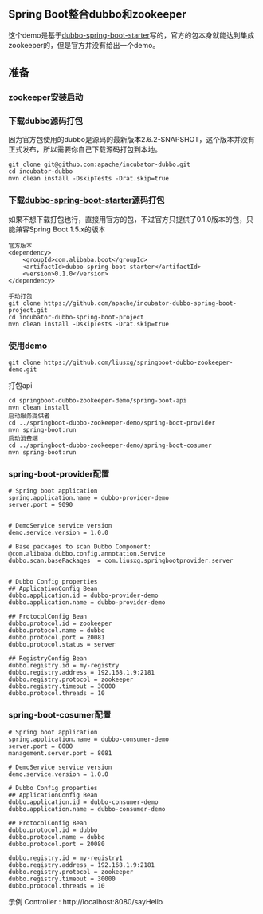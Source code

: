 
Spring Boot整合dubbo和zookeeper
---------

这个demo是基于[dubbo-spring-boot-starter](https://github.com/apache/incubator-dubbo-spring-boot-project "悬停显示")写的，官方的包本身就能达到集成zookeeper的，但是官方并没有给出一个demo。

## 准备  
### zookeeper安装启动  
### 下载dubbo源码打包  
因为官方包使用的dubbo是源码的最新版本2.6.2-SNAPSHOT，这个版本并没有正式发布，所以需要你自己下载源码打包到本地。
```
git clone git@github.com:apache/incubator-dubbo.git
cd incubator-dubbo
mvn clean install -DskipTests -Drat.skip=true
```
### 下载[dubbo-spring-boot-starter](https://github.com/apache/incubator-dubbo-spring-boot-project "悬停显示")源码打包  
如果不想下载打包也行，直接用官方的包，不过官方只提供了0.1.0版本的包，只能兼容Spring Boot 1.5.x的版本  

```
官方版本
<dependency>
    <groupId>com.alibaba.boot</groupId>
    <artifactId>dubbo-spring-boot-starter</artifactId>
    <version>0.1.0</version>
</dependency>

手动打包
git clone https://github.com/apache/incubator-dubbo-spring-boot-project.git
cd incubator-dubbo-spring-boot-project
mvn clean install -DskipTests -Drat.skip=true
```


### 使用demo
```
git clone https://github.com/liusxg/springboot-dubbo-zookeeper-demo.git
```
打包api
```
cd springboot-dubbo-zookeeper-demo/spring-boot-api
mvn clean install
启动服务提供者
cd ../springboot-dubbo-zookeeper-demo/spring-boot-provider
mvn spring-boot:run
启动消费端
cd ../springboot-dubbo-zookeeper-demo/spring-boot-cosumer
mvn spring-boot:run
```

### spring-boot-provider配置
```
# Spring boot application
spring.application.name = dubbo-provider-demo
server.port = 9090


# DemoService service version
demo.service.version = 1.0.0

# Base packages to scan Dubbo Component: @com.alibaba.dubbo.config.annotation.Service
dubbo.scan.basePackages  = com.liusxg.springbootprovider.server


# Dubbo Config properties
## ApplicationConfig Bean
dubbo.application.id = dubbo-provider-demo
dubbo.application.name = dubbo-provider-demo

## ProtocolConfig Bean
dubbo.protocol.id = zookeeper
dubbo.protocol.name = dubbo
dubbo.protocol.port = 20081
dubbo.protocol.status = server

## RegistryConfig Bean
dubbo.registry.id = my-registry
dubbo.registry.address = 192.168.1.9:2181
dubbo.registry.protocol = zookeeper
dubbo.registry.timeout = 30000
dubbo.protocol.threads = 10
```

### spring-boot-cosumer配置
```
# Spring boot application
spring.application.name = dubbo-consumer-demo
server.port = 8080
management.server.port = 8081

# DemoService service version
demo.service.version = 1.0.0

# Dubbo Config properties
## ApplicationConfig Bean
dubbo.application.id = dubbo-consumer-demo
dubbo.application.name = dubbo-consumer-demo

## ProtocolConfig Bean
dubbo.protocol.id = dubbo
dubbo.protocol.name = dubbo
dubbo.protocol.port = 20080

dubbo.registry.id = my-registry1
dubbo.registry.address = 192.168.1.9:2181
dubbo.registry.protocol = zookeeper
dubbo.registry.timeout = 30000
dubbo.protocol.threads = 10
```

示例 Controller : http://localhost:8080/sayHello
